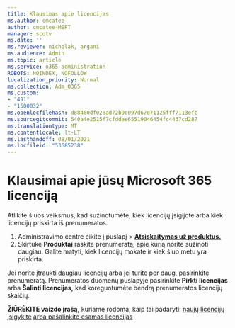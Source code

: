 ```yaml
---
title: Klausimas apie licencijas
ms.author: cmcatee
author: cmcatee-MSFT
manager: scotv
ms.date: ''
ms.reviewer: nicholak, argani
ms.audience: Admin
ms.topic: article
ms.service: o365-administration
ROBOTS: NOINDEX, NOFOLLOW
localization_priority: Normal
ms.collection: Adm_O365
ms.custom:
- "491"
- "1500032"
ms.openlocfilehash: d88460df028ad72b9d097d67d71125fff7113efc
ms.sourcegitcommit: 540a4e2515f7cfddee65519046454fc4437cd287
ms.translationtype: MT
ms.contentlocale: lt-LT
ms.lasthandoff: 08/01/2021
ms.locfileid: "53685238"
---
```

# <a name="questions-about-your-microsoft-365-license"></a>Klausimai apie jūsų Microsoft 365 licenciją

Atlikite šiuos veiksmus, kad sužinotumėte, kiek licencijų įsigijote arba kiek licencijų priskirta iš prenumeratos.
  
1. Administravimo centre eikite į  puslapį \> **[Atsiskaitymas už produktus.](https://go.microsoft.com/fwlink/p/?linkid=842054)**
2. Skirtuke **Produktai** raskite prenumeratą, apie kurią norite sužinoti daugiau. Galite matyti, kiek licencijų mokate ir kiek šiuo metu yra priskirta.

Jei norite įtraukti daugiau licencijų arba jei turite per daug, pasirinkite prenumeratą. Prenumeratos duomenų puslapyje pasirinkite **Pirkti licencijas** arba **Šalinti licencijas,** kad koreguotumėte bendrą prenumeratos licencijų skaičių.

**ŽIŪRĖKITE vaizdo įrašą,** kuriame rodoma, kaip tai padaryti: [naujų licencijų įsigykite](https://go.microsoft.com/fwlink/p/?linkid=2154857) [arba pašalinkite esamas licencijas](https://go.microsoft.com/fwlink/p/?linkid=2154938)